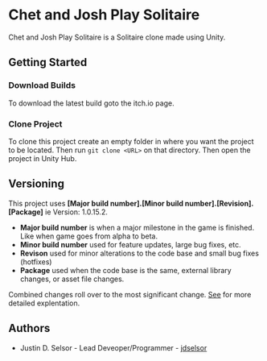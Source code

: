 # Chet and Josh Play Solitaire
Chet and Josh Play Solitaire is a Solitaire clone made using Unity.

## Getting Started

### Download Builds
To download the latest build goto the itch.io page.

### Clone Project
To clone this project create an empty folder in where you want the project to be located. Then run `git clone <URL>` on that directory. Then open the project in Unity Hub.

## Versioning
This project uses **[Major build number].[Minor build number].[Revision].[Package]** ie Version: 1.0.15.2.
- **Major build number** is when a major milestone in the game is finished. Like when game goes from alpha to beta.
- **Minor build number** used for feature updates, large bug fixes, etc.
- **Revison** used for minor alterations to the code base and small bug fixes (hotfixes)
- **Package** used when the code base is the same, external library changes, or asset file changes.

Combined changes roll over to the most significant change. [See](https://gamedev.stackexchange.com/questions/48325/best-practices-for-labeling-game-versions "stack exchange") for more detailed explentation.

## Authors
- Justin D. Selsor - Lead Deveoper/Programmer - [jdselsor](https://github.com/jdselsor "link to profile")